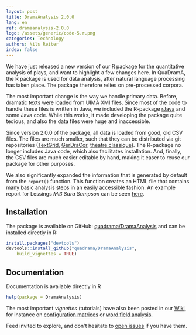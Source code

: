 ```yaml
---
layout: post
title: DramaAnalysis 2.0.0
lang: en
ref: dramaanalysis-2.0.0
logo: /assets/generic/code-5.r.png
categories: Technology
authors: Nils Reiter
index: false
---
```


We have just released a new version of our R package for the quantitative analysis of plays, and want to highlight a few changes here. In QuaDramA, the R package is used for data analysis, after natural language processing has taken place. The package therefore relies on pre-processed corpora.

The most important change is the way we handle primary data. Before, dramatic texts were loaded from UIMA XMI files. Since most of the code to handle these files is written in Java, we included the R-package [rJava](https://cran.r-project.org/package=rJava) and some Java code. While this works, it made developing the package quite tedious, and also the data files were huge and inaccessible.

Since version 2.0.0 of the package, all data is loaded from good, old CSV files. The files are much smaller, such that they can be distributed via git repositories ([TextGrid](https://github.com/quadrama/data_tg), [GerDraCor](https://github.com/quadrama/data_gdc), [theatre classique](https://github.com/quadrama/data_tc)). The R-package no longer includes Java code, which also facilitates installation. And, finally, the CSV files are much easier editable by hand, making it easer to reuse our package for other purposes.

We also significantly expanded the information that is generated by default from the `report()` function. This function creates an HTML file that contains many basic analysis steps in an easily accessible fashion. An example report for Lessings *Miß Sara Sampson* can be seen [here]({{site.baseurl}}/assets/reports/rjmw.0.html).

## Installation
The package is available on GitHub:  [quadrama/DramaAnalysis](https://github.com/quadrama/DramaAnalysis) and can be installed directly in R:

```r
install.packages("devtools")
devtools::install_github("quadrama/DramaAnalysis", 
	build_vignettes = TRUE) 
```

## Documentation

Documentation is available directly in R
```r
help(package = DramaAnalysis)
```

The most important *vignettes* (tutorials) have also been posted in our [Wiki](https://github.com/quadrama/DramaAnalysis/wiki), for instance on [configuration matrices](https://github.com/quadrama/DramaAnalysis/wiki/Configuration-Matrices) or [word field analysis](https://github.com/quadrama/DramaAnalysis/wiki/Word-Field-Analysis).

Feed invited to explore, and don't hesitate to [open issues](https://github.com/quadrama/DramaAnalysis/issues/new) if you have them.

